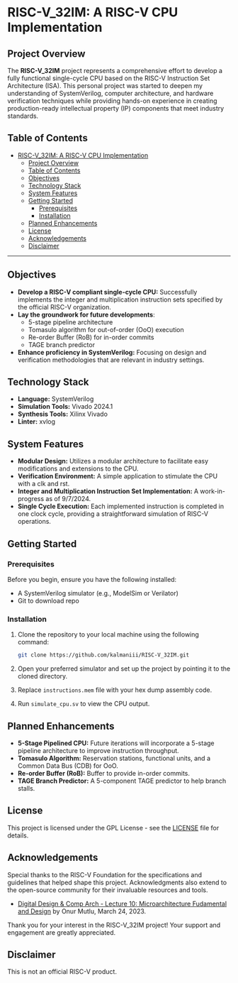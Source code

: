 # RISC-V_32IM: A RISC-V CPU Implementation

## Project Overview

The **RISC-V_32IM** project represents a comprehensive effort to develop a fully functional single-cycle CPU based on the RISC-V Instruction Set Architecture (ISA). This personal project was started to deepen my understanding of SystemVerilog, computer architecture, and hardware verification techniques while providing hands-on experience in creating production-ready intellectual property (IP) components that meet industry standards.

## Table of Contents
- [RISC-V\_32IM: A RISC-V CPU Implementation](#risc-v_32im-a-risc-v-cpu-implementation)
  - [Project Overview](#project-overview)
  - [Table of Contents](#table-of-contents)
  - [Objectives](#objectives)
  - [Technology Stack](#technology-stack)
  - [System Features](#system-features)
  - [Getting Started](#getting-started)
    - [Prerequisites](#prerequisites)
    - [Installation](#installation)
  - [Planned Enhancements](#planned-enhancements)
  - [License](#license)
  - [Acknowledgements](#acknowledgements)
  - [Disclaimer](#disclaimer)
---


## Objectives

- **Develop a RISC-V compliant single-cycle CPU:** Successfully implements the integer and multiplication instruction sets specified by the official RISC-V organization.
- **Lay the groundwork for future developments**:
  - 5-stage pipeline architecture
  - Tomasulo algorithm for out-of-order (OoO) execution
  - Re-order Buffer (RoB) for in-order commits
  - TAGE branch predictor
- **Enhance proficiency in SystemVerilog:** Focusing on design and verification methodologies that are relevant in industry settings.

## Technology Stack

- **Language:** SystemVerilog
- **Simulation Tools:** Vivado 2024.1
- **Synthesis Tools:** Xilinx Vivado
- **Linter:** xvlog

## System Features
 
- **Modular Design:** Utilizes a modular architecture to facilitate easy modifications and extensions to the CPU.
- **Verification Environment:** A simple application to stimulate the CPU with a clk and rst.
- **Integer and Multiplication Instruction Set Implementation:** A work-in-progress as of 9/7/2024.
- **Single Cycle Execution:** Each implemented instruction is completed in one clock cycle, providing a straightforward simulation of RISC-V operations.

## Getting Started

### Prerequisites

Before you begin, ensure you have the following installed:
- A SystemVerilog simulator (e.g., ModelSim or Verilator)
- Git to download repo

### Installation

1. Clone the repository to your local machine using the following command:
   ```bash
   git clone https://github.com/kalmaniii/RISC-V_32IM.git
   ```

2. Open your preferred simulator and set up the project by pointing it to the cloned directory.
3. Replace ```instructions.mem``` file with your hex dump assembly code.
4. Run ```simulate_cpu.sv``` to view the CPU output.

## Planned Enhancements

- **5-Stage Pipelined CPU:** Future iterations will incorporate a 5-stage pipeline architecture to improve instruction throughput.
- **Tomasulo Algorithm:** Reservation stations, functional units, and a Common Data Bus (CDB) for OoO.
- **Re-order Buffer (RoB):** Buffer to provide in-order commits.
- **TAGE Branch Predictor:** A 5-component TAGE predictor to help branch stalls. 

## License

This project is licensed under the GPL License - see the [LICENSE](LICENSE) file for details.

## Acknowledgements

Special thanks to the RISC-V Foundation for the specifications and guidelines that helped shape this project. Acknowledgments also extend to the open-source community for their invaluable resources and tools.

* [Digital Design & Comp Arch - Lecture 10: Microarchitecture Fudamental and Design](https://www.youtube.com/watch?v=SX2xMDV2lAA&list=PL5Q2soXY2Zi-EImKxYYY1SZuGiOAOBKaf&index=13) by Onur Mutlu, March 24, 2023.


Thank you for your interest in the RISC-V_32IM project! Your support and engagement are greatly appreciated.

## Disclaimer
This is not an official RISC-V product.
